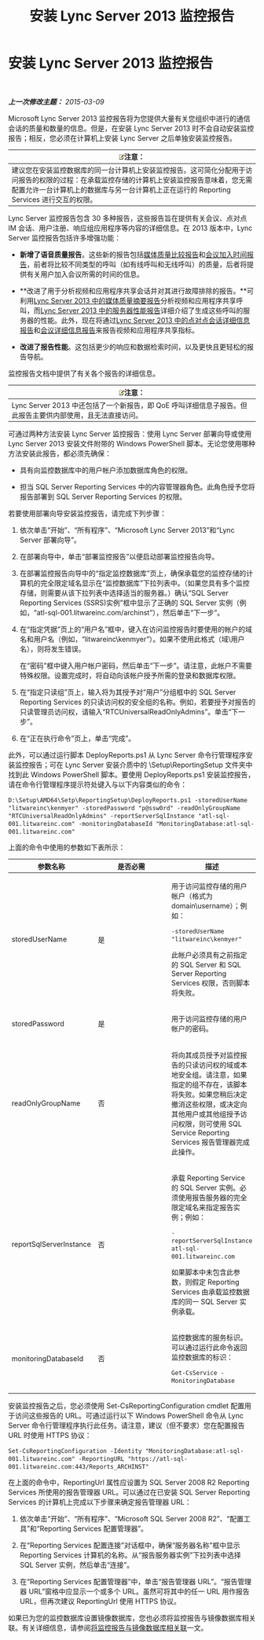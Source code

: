 ﻿---
title: 安装 Lync Server 2013 监控报告
TOCTitle: 安装 Lync Server 2013 监控报告
ms:assetid: 6f417569-b100-442c-ad48-fdd794626cf7
ms:mtpsurl: https://technet.microsoft.com/zh-cn/library/JJ204989(v=OCS.15)
ms:contentKeyID: 49313192
ms.date: 05/19/2016
mtps_version: v=OCS.15
ms.translationtype: HT
---

# 安装 Lync Server 2013 监控报告

 

_**上一次修改主题：** 2015-03-09_

Microsoft Lync Server 2013 监控报告将为您提供大量有关您组织中进行的通信会话的质量和数量的信息。但是，在安装 Lync Server 2013 时不会自动安装监控报告；相反，您必须在计算机上安装 Lync Server 之后单独安装监控报告。

<table>
<thead>
<tr class="header">
<th><img src="images/Dn783119.note(OCS.15).gif" title="note" alt="note" />注意：</th>
</tr>
</thead>
<tbody>
<tr class="odd">
<td>建议您在安装监控数据库的同一台计算机上安装监控报告。这可简化分配用于访问报告的权限的过程：在承载监控存储的计算机上安装监控报告意味着，您无需配置允许一台计算机上的数据库与另一台计算机上正在运行的 Reporting Services 进行交互的权限。</td>
</tr>
</tbody>
</table>


Lync Server 监控报告包含 30 多种报告，这些报告旨在提供有关会议、点对点 IM 会话、用户注册、响应组应用程序等内容的详细信息。在 2013 版本中，Lync Server 监控报告包括许多增强功能：

  - **新增了语音质量报告**。这些新的报告包括[媒体质量比较报告](lync-server-2013-media-quality-comparison-report.md)和[会议加入时间报告](lync-server-2013-conference-join-time-report.md)，前者将比较不同类型的呼叫（如有线呼叫和无线呼叫）的质量，后者将提供有关用户加入会议所需的时间的信息。

  - **改进了用于分析视频和应用程序共享会话并对其进行故障排除的报告。**可利用[Lync Server 2013 中的媒体质量摘要报告](lync-server-2013-media-quality-summary-report.md)分析视频和应用程序共享呼叫，而[Lync Server 2013 中的服务器性能报告](lync-server-2013-server-performance-report.md)详细介绍了生成这些呼叫的服务器的性能。此外，现在将通过[Lync Server 2013 中的点对点会话详细信息报告](lync-server-2013-peer-to-peer-session-detail-report.md)和[会议详细信息报告](lync-server-2013-conference-detail-report.md)来报告视频和应用程序共享指标。

  - **改进了报告性能**。这包括更少的响应和数据检索时间，以及更快且更轻松的报告导航。

监控报告文档中提供了有关各个报告的详细信息。

<table>
<thead>
<tr class="header">
<th><img src="images/Dn783119.note(OCS.15).gif" title="note" alt="note" />注意：</th>
</tr>
</thead>
<tbody>
<tr class="odd">
<td>Lync Server 2013 中还包括了一个新报告，即 QoE 呼叫详细信息子报告。但此报告主要供内部使用，且无法直接访问。</td>
</tr>
</tbody>
</table>


可通过两种方法安装 Lync Server 监控报告：使用 Lync Server 部署向导或使用 Lync Server 2013 安装文件附带的 Windows PowerShell 脚本。无论您使用哪种方法安装此报告，都必须先确保：

  - 具有向监控数据库中的用户帐户添加数据库角色的权限。

  - 担当 SQL Server Reporting Services 中的内容管理器角色。此角色授予您将报告部署到 SQL Server Reporting Services 的权限。

若要使用部署向导安装监控报告，请完成下列步骤：

1.  依次单击“开始”、“所有程序”、“Microsoft Lync Server 2013”和“Lync Server 部署向导”。

2.  在部署向导中，单击“部署监控报告”以便启动部署监控报告向导。

3.  在部署监控报告向导中的“指定监控数据库”页上，确保承载您的监控存储的计算机的完全限定域名显示在“监控数据库”下拉列表中。（如果您具有多个监控存储，则需要从该下拉列表中选择适当的服务器。）确认“SQL Server Reporting Services (SSRS)实例”框中显示了正确的 SQL Server 实例（例如，“atl-sql-001.litwareinc.com/archinst”），然后单击“下一步”。

4.  在“指定凭据”页上的“用户名”框中，键入在访问监控报告时要使用的帐户的域名和用户名（例如，“litwareinc\\kenmyer”）。如果不使用此格式（域\\用户名），则将发生错误。
    
    在“密码”框中键入用户帐户密码，然后单击“下一步”。请注意，此帐户不需要特殊权限。设置完成时，将自动向该帐户授予所需的登录和数据库权限。

5.  在“指定只读组”页上，输入将为其授予对“用户”分组框中的 SQL Server Reporting Services 的只读访问权的安全组的名称。例如，若要授予对报告的只读管理员访问权，请输入“RTCUniversalReadOnlyAdmins”。单击“下一步”。

6.  在“正在执行命令”页上，单击“完成”。

此外，可以通过运行脚本 DeployReports.ps1 从 Lync Server 命令行管理程序安装监控报告；可在 Lync Server 安装介质中的 \\Setup\\ReportingSetup 文件夹中找到此 Windows PowerShell 脚本。要使用 DeployReports.ps1 安装监控报告，请在命令行管理程序提示符处键入与以下内容类似的命令：

    D:\Setup\AMD64\Setp\ReportingSetup\DeployReports.ps1 -storedUserName "litwareinc\kenmyer" -storedPassword "p@ssw0rd" -readOnlyGroupName "RTCUniversalReadOnlyAdmins" -reportServerSqlInstance "atl-sql-001.litwareinc.com" -monitoringDatabaseId "MonitoringDatabase:atl-sql-001.litwareinc.com"

上面的命令中使用的参数如下表所示：


<table>
<colgroup>
<col style="width: 33%" />
<col style="width: 33%" />
<col style="width: 33%" />
</colgroup>
<thead>
<tr class="header">
<th>参数名称</th>
<th>是否必需</th>
<th>描述</th>
</tr>
</thead>
<tbody>
<tr class="odd">
<td><p>storedUserName</p></td>
<td><p>是</p></td>
<td><p>用于访问监控存储的用户帐户（格式为 domain\username）；例如：</p>
<pre><code>-storedUserName &quot;litwareinc\kenmyer&quot;</code></pre>
<p>此帐户必须具有之前指定的 SQL Server 和 SQL Server Reporting Services 权限，否则脚本将失败。</p></td>
</tr>
<tr class="even">
<td><p>storedPassword</p></td>
<td><p>是</p></td>
<td><p>用于访问监控存储的用户帐户的密码。</p></td>
</tr>
<tr class="odd">
<td><p>readOnlyGroupName</p></td>
<td><p>否</p></td>
<td><p>将向其成员授予对监控报告的只读访问权的域或本地安全组。请注意，如果指定的组不存在，该脚本将失败。如果您稍后决定撤消这些权限，或决定向其他用户或其他组授予访问权限，则可使用 SQL Service Reporting Services 报告管理器完成此操作。</p></td>
</tr>
<tr class="even">
<td><p>reportSqlServerInstance</p></td>
<td><p>否</p></td>
<td><p>承载 Reporting Service 的 SQL Server 实例。必须使用报告服务器的完全限定域名来指定报告实例；例如：</p>
<pre><code>-reportServerSqlInstance atl-sql-001.litwareinc.com</code></pre>
<p>如果脚本中未包含此参数，则假定 Reporting Services 由承载监控数据库的同一 SQL Server 实例承载。</p></td>
</tr>
<tr class="odd">
<td><p>monitoringDatabaseId</p></td>
<td><p>否</p></td>
<td><p>监控数据库的服务标识。可以通过运行此命令返回监控数据库的标识：</p>
<pre><code>Get-CsService -MonitoringDatabase</code></pre></td>
</tr>
</tbody>
</table>


安装监控报告之后，您必须使用 Set-CsReportingConfiguration cmdlet 配置用于访问这些报告的 URL。可通过运行以下 Windows PowerShell 命令从 Lync Server 命令行管理程序执行此任务。请注意，建议（但不要求）您在配置报告 URL 时使用 HTTPS 协议：

    Set-CsReportingConfiguration -Identity "MonitoringDatabase:atl-sql-001.litwareinc.com" -ReportingURL "https://atl-sql-001.litwareinc.com:443/Reports_ARCHINST"

在上面的命令中，ReportingUrl 属性应设置为 SQL Server 2008 R2 Reporting Services 所使用的报告管理器 URL。可以通过在已安装 SQL Server Reporting Services 的计算机上完成以下步骤来确定报告管理器 URL：

1.  依次单击“开始”、“所有程序”、“Microsoft SQL Server 2008 R2”、“配置工具”和“Reporting Services 配置管理器”。

2.  在“Reporting Services 配置连接”对话框中，确保“服务器名称”框中显示 Reporting Services 计算机的名称。从“报告服务器实例”下拉列表中选择 SQL Server 实例，然后单击“连接”。

3.  在“Reporting Services 配置管理器”中，单击“报告管理器 URL”。“报告管理器 URL”窗格中应显示一个或多个 URL。虽然可将其中的任一 URL 用作报告 URL，但再次建议 ReportingUrl 使用 HTTPS 协议。

如果已为您的监控数据库设置镜像数据库，您也必须将监控报告与镜像数据库相关联。有关详细信息，请参阅[将监控报告与镜像数据库相关联](lync-server-2013-associating-monitoring-reports-with-a-mirror-database.md)一文。

